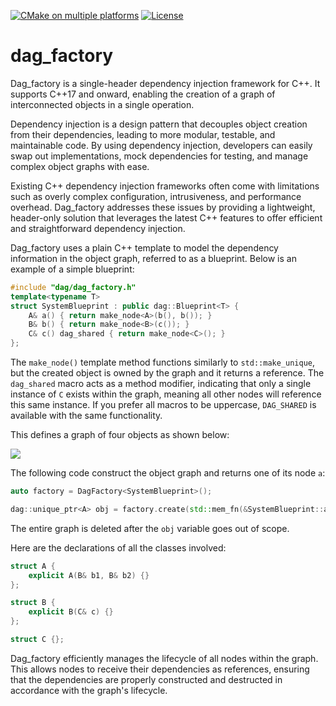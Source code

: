 [![CMake on multiple platforms](https://github.com/darklen84/dag_factory/actions/workflows/cmake-multi-platform.yml/badge.svg)](https://github.com/darklen84/dag_factory/actions/workflows/cmake-multi-platform.yml)
[![License](https://img.shields.io/badge/License-BSD_2--Clause-orange.svg)](https://opensource.org/licenses/BSD-2-Clause)

# dag_factory
Dag_factory is a single-header dependency injection framework for C++. It supports C++17 and onward, enabling the creation of a graph of interconnected objects in a single operation.

Dependency injection is a design pattern that decouples object creation from their dependencies, leading to more modular, testable, and maintainable code. By using dependency injection, developers can easily swap out implementations, mock dependencies for testing, and manage complex object graphs with ease.

Existing C++ dependency injection frameworks often come with limitations such as overly complex configuration, intrusiveness, and performance overhead. Dag_factory addresses these issues by providing a lightweight, header-only solution that leverages the latest C++ features to offer efficient and straightforward dependency injection.

Dag_factory uses a plain C++ template to model the dependency information in the object graph, referred to as a blueprint. Below is an example of a simple blueprint:

```c++
#include "dag/dag_factory.h"
template<typename T>
struct SystemBlueprint : public dag::Blueprint<T> {
    A& a() { return make_node<A>(b(), b()); }
    B& b() { return make_node<B>(c()); }
    C& c() dag_shared { return make_node<C>(); }
};
```
The `make_node()` template method functions similarly to `std::make_unique`, but the created object is owned by the graph and it returns a reference. The `dag_shared` macro acts as a method modifier, indicating that only a single instance of `C` exists within the graph, meaning all other nodes will reference this same instance. If you prefer all macros to be uppercase, `DAG_SHARED` is available with the same functionality.


This defines a graph of four objects as shown below:

![](https://www.plantuml.com/plantuml/png/SoWkIImgAStDuSfFoafDBb5GIhHoL598B5P8X8ia6LevWOMIuWqHWaPmGIEuOBALCrWicOihKK5Nrmwa0y82AmFoG6oWD907PJcavgK0hGS0)


The following code construct the object graph and returns one of its node `a`:

```c++
auto factory = DagFactory<SystemBlueprint>();

dag::unique_ptr<A> obj = factory.create(std::mem_fn(&SystemBlueprint::a));
```

The entire graph is deleted after the `obj` variable goes out of scope.

Here are the declarations of all the classes involved:

```c++
struct A {
    explicit A(B& b1, B& b2) {}
};

struct B {
    explicit B(C& c) {}
};

struct C {};
```

Dag_factory efficiently manages the lifecycle of all nodes within the graph. This allows nodes to receive their dependencies as references, ensuring that the dependencies are properly constructed and destructed in accordance with the graph's lifecycle.






